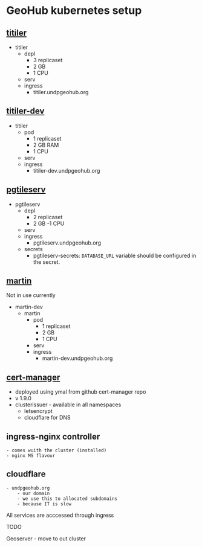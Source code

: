 # GeoHub kubernetes setup

## [titiler](./titiler/)

- titiler
  - depl
    - 3 replicaset
    - 2 GB
    - 1 CPU
  - serv
  - ingress
    - titiler.undpgeohub.org

## [titiler-dev](./titiler-dev/)

- titiler
  - pod
    - 1 replicaset
    - 2 GB RAM
    - 1 CPU
  - serv
  - ingress
    - titiler-dev.undpgeohub.org

## [pgtileserv](./pgtileserv/)

- pgtileserv
  - depl
    - 2 replicaset
    - 2 GB
      -1 CPU
  - serv
  - ingress
    - pgtileserv.undpgeohub.org
  - secrets
    - pgtileserv-secrets: `DATABASE_URL` variable should be configured in the secret.

## [martin](https://github.com/UNDP-Data/kubexp/tree/main/martin)

Not in use currently

- martin-dev
  - martin
    - pod
      - 1 replicaset
      - 2 GB
      - 1 CPU
    - serv
    - ingress
      - martin-dev.undpgeohub.org

## [cert-manager](./cert-manager/)

- deployed using ymal from github cert-manager repo
- v 1.9.0
- clusterissuer - available in all namespaces
  - letsencrypt
  - cloudflare for DNS

## ingress-nginx controller

    - comes wuith the cluster (installed)
    - nginx MS flavour

## cloudflare

    - undpgeohub.org
        - our domain
        - we use this to allocated subdomains
        - because IT is slow

All services are acccessed through ingress

TODO

Geoserver - move to out cluster
